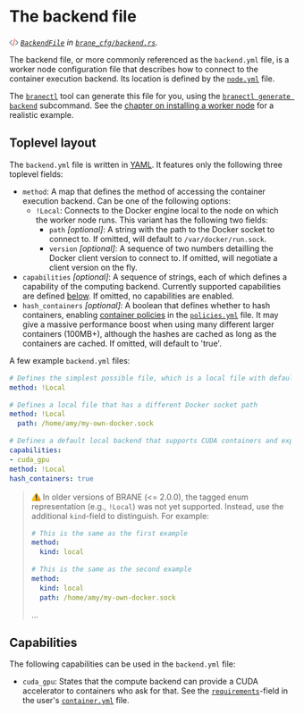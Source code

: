 # The backend file
_<img src="../../assets/img/source.png" alt="source" width="16" style="margin-top: 3px; margin-bottom: -3px;"/> [`BackendFile`](/docs/brane_cfg/backend/struct.BackendFile.html) in [`brane_cfg/backend.rs`](/docs/src/brane_cfg/backend.rs.html)._

The backend file, or more commonly referenced as the `backend.yml` file, is a worker node configuration file that describes how to connect to the container execution backend. Its location is defined by the [`node.yml`](./node.md) file.

The [`branectl`](TODO) tool can generate this file for you, using the [`branectl generate backend`](TODO) subcommand. See the [chapter on installing a worker node](../../system-admins/installation/worker-node.md) for a realistic example.


## Toplevel layout

The `backend.yml` file is written in [YAML](https://yaml.org). It features only the following three toplevel fields:
- `method`: A map that defines the method of accessing the container execution backend. Can be one of the following options:
  - `!Local`: Connects to the Docker engine local to the node on which the worker node runs. This variant has the following two fields:
    - `path` _\[optional\]_: A string with the path to the Docker socket to connect to. If omitted, will default to `/var/docker/run.sock`.
    - `version` _\[optional\]_: A sequence of two numbers detailling the Docker client version to connect to. If omitted, will negotiate a client version on the fly.
- `capabilities` _\[optional\]_: A sequence of strings, each of which defines a capability of the computing backend. Currently supported capabilities are defined [below](#capabilities). If omitted, no capabilities are enabled.
- `hash_containers` _\[optional\]_: A boolean that defines whether to hash containers, enabling [container policies](../../policy-experts/policy-file.md#container-policies) in the [`policies.yml`](../../policy-experts/policy-file.md) file. It may give a massive performance boost when using many different larger containers (100MB+), although the hashes are cached as long as the containers are cached. If omitted, will default to 'true'.

A few example `backend.yml` files:
```yaml
# Defines the simplest possible file, which is a local file with default options
method: !Local
```
```yaml
# Defines a local file that has a different Docker socket path
method: !Local
  path: /home/amy/my-own-docker.sock
```
```yaml
# Defines a default local backend that supports CUDA containers and explicitly hashes all containers
capabilities:
- cuda_gpu
method: !Local
hash_containers: true
```

> <img src="../../assets/img/warning.png" alt="warning" width="16" style="margin-top: 3px; margin-bottom: -3px;"/> In older versions of BRANE (<= 2.0.0), the tagged enum representation (e.g., `!Local`) was not yet supported. Instead, use the additional `kind`-field to distinguish. For example:
> ```yaml
> # This is the same as the first example
> method:
>   kind: local
> ```
> ```yaml
> # This is the same as the second example
> method:
>   kind: local
>   path: /home/amy/my-own-docker.sock
> ```
> ...


## Capabilities
The following capabilities can be used in the `backend.yml` file:
- `cuda_gpu`: States that the compute backend can provide a CUDA accelerator to containers who ask for that. See the [`requirements`](../users/container.md#functions--classes)-field in the user's [`container.yml`](../users/container.md) file.
